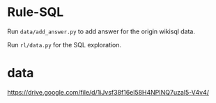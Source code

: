 # Rule-SQL

Run `data/add_answer.py` to add answer for the origin wikisql data.

Run `rl/data.py` for the SQL exploration.

# data

https://drive.google.com/file/d/1iJvsf38f16el58H4NPINQ7uzal5-V4v4/

